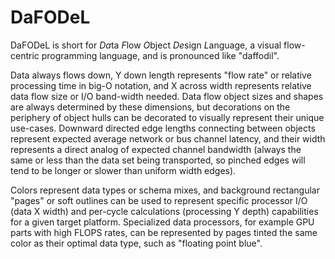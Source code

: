 DaFODeL
=======

DaFODeL is short for *Da*ta *F*low *O*bject *De*sign *L*anguage, a visual flow-centric programming language, and is pronounced like "daffodil". 

Data always flows down, Y down length represents "flow rate" or relative processing time in big-O notation, and X across width represents relative data flow size or I/O band-width needed. Data flow object sizes and shapes are always determined by these dimensions, but decorations on the periphery of object hulls can be decorated to visually represent their unique use-cases. Downward directed edge lengths connecting between objects represent expected average network or bus channel latency, and their width represents a direct analog of expected channel bandwidth (always the same or less than the data set being transported, so pinched edges will tend to be longer or slower than uniform width edges).

Colors represent data types or schema mixes, and background rectangular "pages" or soft outlines can be used to represent specific processor I/O (data X width) and per-cycle calculations (processing Y depth) capabilities for a given target platform. Specialized data processors, for example GPU parts with high FLOPS rates, can be represented by pages tinted the same color as their optimal data type, such as "floating point blue".
